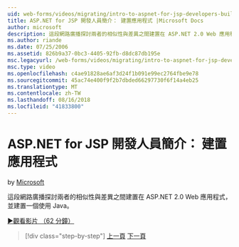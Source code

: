 ```yaml
---
uid: web-forms/videos/migrating/intro-to-aspnet-for-jsp-developers-building-applications
title: ASP.NET for JSP 開發人員簡介： 建置應用程式 |Microsoft Docs
author: microsoft
description: 這段網路廣播探討兩者的相似性與差異之間建置在 ASP.NET 2.0 Web 應用程式，並建置一個使用 Java。
ms.author: riande
ms.date: 07/25/2006
ms.assetid: 826b9a37-0bc3-4405-92fb-d8dc87db195e
msc.legacyurl: /web-forms/videos/migrating/intro-to-aspnet-for-jsp-developers-building-applications
msc.type: video
ms.openlocfilehash: c4ae91828ae6af3d24f1b091e99ec2764fbe9e78
ms.sourcegitcommit: 45ac74e400f9f2b7dbded66297730f6f14a4eb25
ms.translationtype: MT
ms.contentlocale: zh-TW
ms.lasthandoff: 08/16/2018
ms.locfileid: "41833800"
---
```

<a name="intro-to-aspnet-for-jsp-developers-building-applications"></a>ASP.NET for JSP 開發人員簡介： 建置應用程式
====================
by [Microsoft](https://github.com/microsoft)

這段網路廣播探討兩者的相似性與差異之間建置在 ASP.NET 2.0 Web 應用程式，並建置一個使用 Java。

[&#9654;觀看影片 （62 分鐘）](https://channel9.msdn.com/Blogs/ASP-NET-Site-Videos/intro-to-aspnet-for-jsp-developers-building-applications)

> [!div class="step-by-step"]
> [上一頁](intro-to-aspnet-for-jsp-developers-welcome-to-aspnet-20.md)
> [下一頁](intro-to-aspnet-for-coldfusion-developers-adding-aspnet-to-your-repertoire.md)
